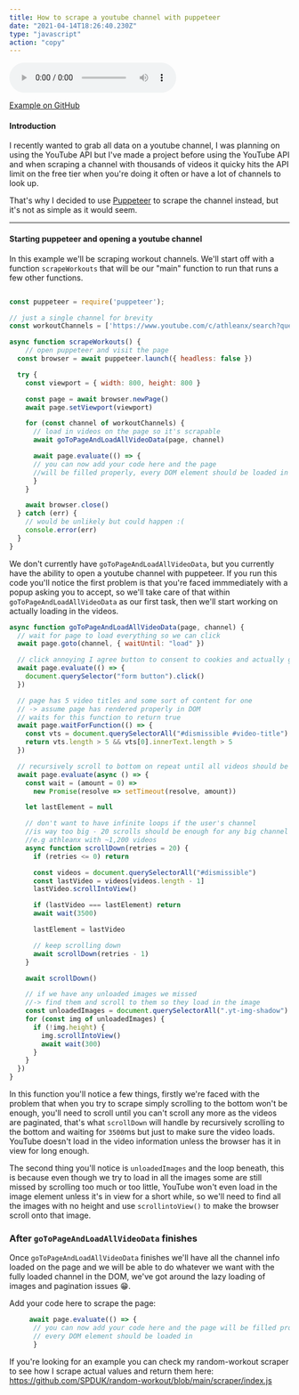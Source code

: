 ```yaml
---
title: How to scrape a youtube channel with puppeteer
date: "2021-04-14T18:26:40.230Z"
type: "javascript"
action: "copy"
---
```


<audio controls="controls">
  <source type="audio/mp3" src="./how-to-scrape-a-youtube-channel-with-puppeteer.mp3"></source>
</audio>

[Example on GitHub](https://github.com/SPDUK/random-workout/blob/main/scraper/index.js)

#### Introduction

I recently wanted to grab all data on a youtube channel, I was planning on using the YouTube API but I've made a project before using the YouTube API and when scraping a channel with thousands of videos it quicky hits the API limit on the free tier when you're doing it often or have a lot of channels to look up.

That's why I decided to use [Puppeteer](https://github.com/puppeteer/puppeteer) to scrape the channel instead, but it's not as simple as it would seem.

---

#### Starting puppeteer and opening a youtube channel

In this example we'll be scraping workout channels. We'll start off with a function `scrapeWorkouts` that will be our "main" function to run that runs a few other functions.

```js

const puppeteer = require('puppeteer');

// just a single channel for brevity
const workoutChannels = ['https://www.youtube.com/c/athleanx/search?query=workout'];

async function scrapeWorkouts() {
    // open puppeteer and visit the page
  const browser = await puppeteer.launch({ headless: false })

  try {
    const viewport = { width: 800, height: 800 }

    const page = await browser.newPage()
    await page.setViewport(viewport)

    for (const channel of workoutChannels) {
      // load in videos on the page so it's scrapable
      await goToPageAndLoadAllVideoData(page, channel)

      await page.evaluate(() => {
      // you can now add your code here and the page
      //will be filled properly, every DOM element should be loaded in
      }
    }

    await browser.close()
  } catch (err) {
    // would be unlikely but could happen :(
    console.error(err)
  }
}
```

We don't currently have `goToPageAndLoadAllVideoData`, but you currently have the ability to open a youtube channel with puppeteer. If you run this code you'll notice the first problem is that you're faced immmediately with a popup asking you to accept, so we'll take care of that within `goToPageAndLoadAllVideoData` as our first task, then we'll start working on actually loading in the videos.

```js
async function goToPageAndLoadAllVideoData(page, channel) {
  // wait for page to load everything so we can click
  await page.goto(channel, { waitUntil: "load" })

  // click annoying I agree button to consent to cookies and actually go to real page
  await page.evaluate(() => {
    document.querySelector("form button").click()
  })

  // page has 5 video titles and some sort of content for one
  // -> assume page has rendered properly in DOM
  // waits for this function to return true
  await page.waitForFunction(() => {
    const vts = document.querySelectorAll("#dismissible #video-title")
    return vts.length > 5 && vts[0].innerText.length > 5
  })

  // recursively scroll to bottom on repeat until all videos should be loaded
  await page.evaluate(async () => {
    const wait = (amount = 0) =>
      new Promise(resolve => setTimeout(resolve, amount))

    let lastElement = null

    // don't want to have infinite loops if the user's channel
    //is way too big - 20 scrolls should be enough for any big channel
    //e.g athleanx with ~1,200 videos
    async function scrollDown(retries = 20) {
      if (retries <= 0) return

      const videos = document.querySelectorAll("#dismissible")
      const lastVideo = videos[videos.length - 1]
      lastVideo.scrollIntoView()

      if (lastVideo === lastElement) return
      await wait(3500)

      lastElement = lastVideo

      // keep scrolling down
      await scrollDown(retries - 1)
    }

    await scrollDown()

    // if we have any unloaded images we missed
    //-> find them and scroll to them so they load in the image
    const unloadedImages = document.querySelectorAll(".yt-img-shadow")
    for (const img of unloadedImages) {
      if (!img.height) {
        img.scrollIntoView()
        await wait(300)
      }
    }
  })
}
```

In this function you'll notice a few things, firstly we're faced with the problem that when you try to scrape simply scrolling to the bottom won't be enough, you'll need to scroll until you can't scroll any more as the videos are paginated, that's what `scrollDown` will handle by recursively scrolling to the bottom and waiting for `3500`ms but just to make sure the video loads. YouTube doesn't load in the video information unless the browser has it in view for long enough.

The second thing you'll notice is `unloadedImages` and the loop beneath, this is because even though we try to load in all the images some are still missed by scrolling too much or too little, YouTube won't even load in the image element unless it's in view for a short while, so we'll need to find all the images with no height and use `scrollintoView()` to make the browser scroll onto that image.

### After `goToPageAndLoadAllVideoData` finishes

Once `goToPageAndLoadAllVideoData` finishes we'll have all the channel info loaded on the page and we will be able to do whatever we want with the fully loaded channel in the DOM, we've got around the lazy loading of images and pagination issues 😁.

Add your code here to scrape the page:

```js
     await page.evaluate(() => {
      // you can now add your code here and the page will be filled properly
      // every DOM element should be loaded in
      }
```

If you're looking for an example you can check my random-workout scraper to see how I scrape actual values and return them here: https://github.com/SPDUK/random-workout/blob/main/scraper/index.js
